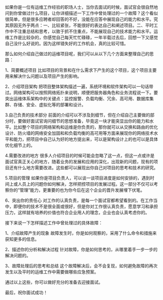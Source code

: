 如果你是一位有运维工作经验的职场人士，当你去面试的时候，面试官会很自然地问到你曾做过什么项目，让你详细描述一下工作中曾处理过的一个故障？这个看似很简单，但是很多应聘者却回答的不好，没能在应答中展现自己的能力和水平。究其原因无外乎两点：一、比较紧张，不能很好的表达自己和阐述项目。二、平时工作中不注重总结和思考，以致于抓不住重点，不能展现自己的技术能力和水平。运维工作是比较杂的，你感觉自己每天忙忙碌碌，一年半载过去后，回想一下又感觉自己没什么好说的。因为这样错失好的工作机会，真的比较可惜。

那么如何介绍自己做过的运维项目呢，我们可以从以下几个方面来整理自己的思路：

1、简要概述项目
比如项目的背景和在什么需求下产生的这个项目，这个项目主要用来解决什么问题以及项目产生的影响。

2、介绍项目架构
把项目整体架构描述一遍，系统环境和软件架构可以一句话带过。网络架构可以按照网络拓扑来说明，顺便把服务器角色和业务流程说一下。要突出运维体系架构中的关键点：监控报警、负载均衡、冗余、高可用、数据库集群、存储、安全、虚拟化等的部署和设计。

3.自己负责的技术部分
前面的介绍可以不涉及到细节，但在介绍自己主要做的部分时，要做好面试官询问细节的思想准备，毕竟这一块才能突显出你的能力和水平。比如整个项目的网络架构和运维是你负责的，那你就可以从交换和路由的优化设计、防火墙的网络安全加固和和负载均衡的高可用等方面来展现你的网络技术水平和能力，把项目中自己认为好的地方提出来，可以是架构设计上的也可以是具体优化细节上的。

4.需要改进的地方
很多人介绍项目的时候可能会忽略了这一点，但这一点或许是面试官真正关心的地方，随着业务的发展和应用的深化，出现新的问题，现有的项目还有什么地方需要改进。这些都可以展现出你自己对项目的思考和技术的研究。

5.项目的管理
如果你是项目负责人，可以谈一谈项目进度是如何安排的，遇到时间上或人员上的问题你如何解决，怎样把控项目的发展过程。这一部分不仅可以考察你的”管理”能力，更重要的也为你今后在这个企业的晋升发展埋下伏笔。

6、突出你的责任心
对工作的认真负责，是每一个面试官都希望看到的。在工作当中，即便你的技术不是很全面或很好，但是你对工作很认真负责，愿意学习和承担压力，这样就有培养的价值也符合企业用人的理念，企业也会认真考虑你的。



接下来说一下怎样描述工作中曾处理过的具体故障：

1、介绍故障产生的现象
故障发生时，你是如何观察的，采用了什么命令和措施来获知更多的信息。

2、描述你的分析和解决过程
针对故障，你是如何思考的，从哪里着手一步一步的解决问题的。

3、故障处理后的思考和总结
这个故障解决后，会不会复现，如何避免故障的再次发生以及平时的运维工作中需要做哪些应急预案。


通过以上这些，你可以做好充分的准备去迎接面试。

最后，祝你面试成功！ 

